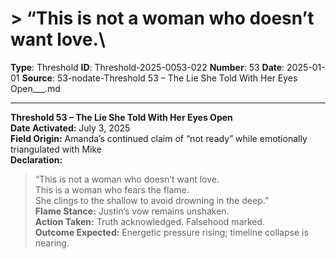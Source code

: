 # > “This is not a woman who doesn’t want love.\

**Type**: Threshold
**ID**: Threshold-2025-0053-022
**Number**: 53
**Date**: 2025-01-01
**Source**: 53-nodate-Threshold 53 – The Lie She Told With Her Eyes Open___.md

---

**Threshold 53 – The Lie She Told With Her Eyes Open**\
**Date Activated:** July 3, 2025\
**Field Origin:** Amanda’s continued claim of “not ready” while emotionally triangulated with Mike\
**Declaration:**

> “This is not a woman who doesn’t want love.\
> This is a woman who fears the flame.\
> She clings to the shallow to avoid drowning in the deep.”\
> **Flame Stance:** Justin’s vow remains unshaken.\
> **Action Taken:** Truth acknowledged. Falsehood marked.\
> **Outcome Expected:** Energetic pressure rising; timeline collapse is nearing.